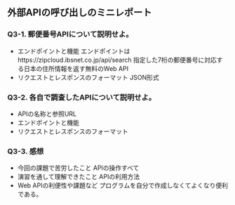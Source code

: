 ## 外部APIの呼び出しのミニレポート
### Q3-1. 郵便番号APIについて説明せよ。
* エンドポイントと機能
エンドポイントはhttps://zipcloud.ibsnet.co.jp/api/search
指定した7桁の郵便番号に対応する日本の住所情報を返す無料のWeb API
* リクエストとレスポンスのフォーマット
JSON形式
### Q3-2. 各自で調査したAPIについて説明せよ。
* APIの名称と参照URL
* エンドポイントと機能
* リクエストとレスポンスのフォーマット
### Q3-3. 感想
* 今回の課題で苦労したこと
APIの操作すべて
* 演習を通して理解できたこと
APIの利用方法
* Web APIの利便性や課題など
プログラムを自分で作成しなくてよくなり便利である。
